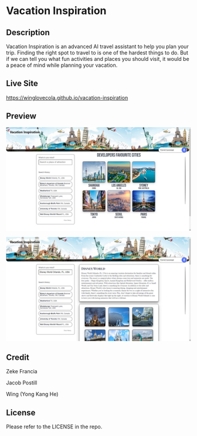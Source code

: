 # Vacation Inspiration

## Description

Vacation Inspiration is an advanced AI travel assistant to help you plan your trip. Finding the right spot to travel to is one of the hardest things to do. But if we can tell you what fun activities and places you should visit, it would be a peace of mind while planning your vacation.


## Live Site

https://winglovecola.github.io/vacation-inspiration

## Preview

![Website screenshot 1](https://github.com/winglovecola/vacation-inspiration/blob/main/assets/images/screenshot1.jpg?raw=true)

![Website screenshot 2](https://github.com/winglovecola/vacation-inspiration/blob/main/assets/images/screenshot2.jpg?raw=true)
## Credit

Zeke Francia

Jacob Postill

Wing (Yong Kang He)

## License

Please refer to the LICENSE in the repo. 

 
